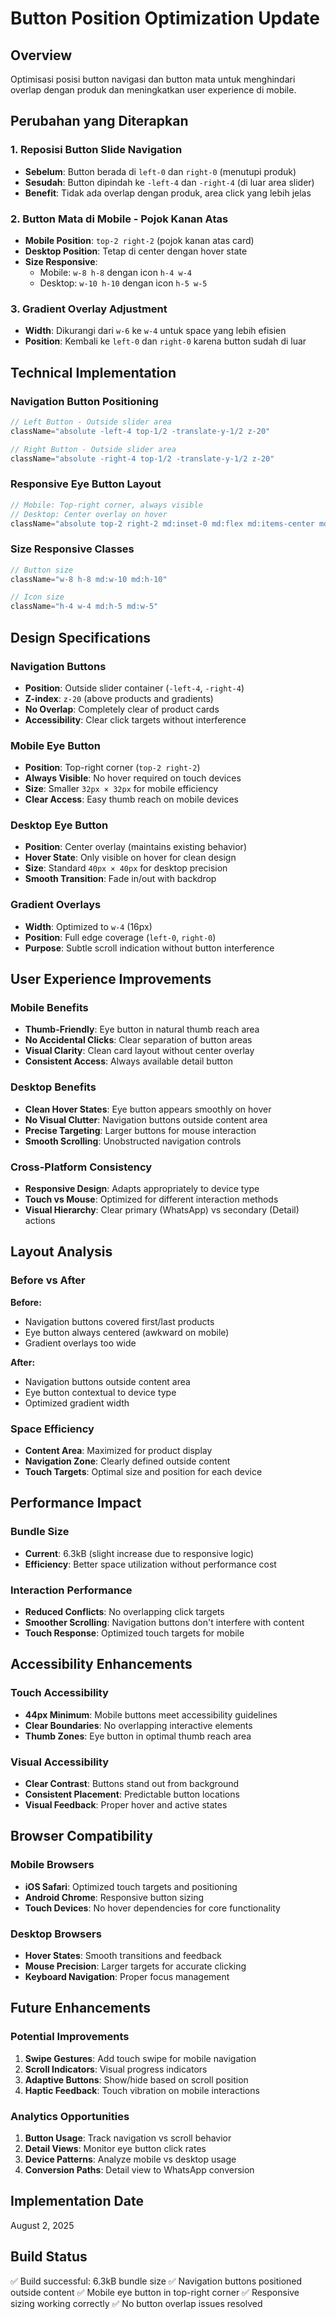 # Button Position Optimization Update

## Overview
Optimisasi posisi button navigasi dan button mata untuk menghindari overlap dengan produk dan meningkatkan user experience di mobile.

## Perubahan yang Diterapkan

### 1. Reposisi Button Slide Navigation
- **Sebelum**: Button berada di `left-0` dan `right-0` (menutupi produk)
- **Sesudah**: Button dipindah ke `-left-4` dan `-right-4` (di luar area slider)
- **Benefit**: Tidak ada overlap dengan produk, area click yang lebih jelas

### 2. Button Mata di Mobile - Pojok Kanan Atas
- **Mobile Position**: `top-2 right-2` (pojok kanan atas card)
- **Desktop Position**: Tetap di center dengan hover state
- **Size Responsive**: 
  - Mobile: `w-8 h-8` dengan icon `h-4 w-4`
  - Desktop: `w-10 h-10` dengan icon `h-5 w-5`

### 3. Gradient Overlay Adjustment
- **Width**: Dikurangi dari `w-6` ke `w-4` untuk space yang lebih efisien
- **Position**: Kembali ke `left-0` dan `right-0` karena button sudah di luar

## Technical Implementation

### Navigation Button Positioning
```jsx
// Left Button - Outside slider area
className="absolute -left-4 top-1/2 -translate-y-1/2 z-20"

// Right Button - Outside slider area  
className="absolute -right-4 top-1/2 -translate-y-1/2 z-20"
```

### Responsive Eye Button Layout
```jsx
// Mobile: Top-right corner, always visible
// Desktop: Center overlay on hover
className="absolute top-2 right-2 md:inset-0 md:flex md:items-center md:justify-center md:opacity-0 md:group-hover:opacity-100 md:top-0 md:right-0"
```

### Size Responsive Classes
```jsx
// Button size
className="w-8 h-8 md:w-10 md:h-10"

// Icon size  
className="h-4 w-4 md:h-5 md:w-5"
```

## Design Specifications

### Navigation Buttons
- **Position**: Outside slider container (`-left-4`, `-right-4`)
- **Z-index**: `z-20` (above products and gradients)
- **No Overlap**: Completely clear of product cards
- **Accessibility**: Clear click targets without interference

### Mobile Eye Button
- **Position**: Top-right corner (`top-2 right-2`)
- **Always Visible**: No hover required on touch devices
- **Size**: Smaller `32px × 32px` for mobile efficiency
- **Clear Access**: Easy thumb reach on mobile devices

### Desktop Eye Button
- **Position**: Center overlay (maintains existing behavior)
- **Hover State**: Only visible on hover for clean design
- **Size**: Standard `40px × 40px` for desktop precision
- **Smooth Transition**: Fade in/out with backdrop

### Gradient Overlays
- **Width**: Optimized to `w-4` (16px)
- **Position**: Full edge coverage (`left-0`, `right-0`)
- **Purpose**: Subtle scroll indication without button interference

## User Experience Improvements

### Mobile Benefits
- **Thumb-Friendly**: Eye button in natural thumb reach area
- **No Accidental Clicks**: Clear separation of button areas
- **Visual Clarity**: Clean card layout without center overlay
- **Consistent Access**: Always available detail button

### Desktop Benefits
- **Clean Hover States**: Eye button appears smoothly on hover
- **No Visual Clutter**: Navigation buttons outside content area
- **Precise Targeting**: Larger buttons for mouse interaction
- **Smooth Scrolling**: Unobstructed navigation controls

### Cross-Platform Consistency
- **Responsive Design**: Adapts appropriately to device type
- **Touch vs Mouse**: Optimized for different interaction methods
- **Visual Hierarchy**: Clear primary (WhatsApp) vs secondary (Detail) actions

## Layout Analysis

### Before vs After
**Before:**
- Navigation buttons covered first/last products
- Eye button always centered (awkward on mobile)
- Gradient overlays too wide

**After:**
- Navigation buttons outside content area
- Eye button contextual to device type
- Optimized gradient width

### Space Efficiency
- **Content Area**: Maximized for product display
- **Navigation Zone**: Clearly defined outside content
- **Touch Targets**: Optimal size and position for each device

## Performance Impact

### Bundle Size
- **Current**: 6.3kB (slight increase due to responsive logic)
- **Efficiency**: Better space utilization without performance cost

### Interaction Performance
- **Reduced Conflicts**: No overlapping click targets
- **Smoother Scrolling**: Navigation buttons don't interfere with content
- **Touch Response**: Optimized touch targets for mobile

## Accessibility Enhancements

### Touch Accessibility
- **44px Minimum**: Mobile buttons meet accessibility guidelines
- **Clear Boundaries**: No overlapping interactive elements
- **Thumb Zones**: Eye button in optimal thumb reach area

### Visual Accessibility
- **Clear Contrast**: Buttons stand out from background
- **Consistent Placement**: Predictable button locations
- **Visual Feedback**: Proper hover and active states

## Browser Compatibility

### Mobile Browsers
- **iOS Safari**: Optimized touch targets and positioning
- **Android Chrome**: Responsive button sizing
- **Touch Devices**: No hover dependencies for core functionality

### Desktop Browsers
- **Hover States**: Smooth transitions and feedback
- **Mouse Precision**: Larger targets for accurate clicking
- **Keyboard Navigation**: Proper focus management

## Future Enhancements

### Potential Improvements
1. **Swipe Gestures**: Add touch swipe for mobile navigation
2. **Scroll Indicators**: Visual progress indicators
3. **Adaptive Buttons**: Show/hide based on scroll position
4. **Haptic Feedback**: Touch vibration on mobile interactions

### Analytics Opportunities
1. **Button Usage**: Track navigation vs scroll behavior
2. **Detail Views**: Monitor eye button click rates
3. **Device Patterns**: Analyze mobile vs desktop usage
4. **Conversion Paths**: Detail view to WhatsApp conversion

## Implementation Date
August 2, 2025

## Build Status
✅ Build successful: 6.3kB bundle size
✅ Navigation buttons positioned outside content
✅ Mobile eye button in top-right corner
✅ Responsive sizing working correctly
✅ No button overlap issues resolved
